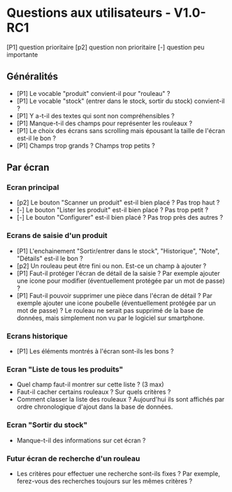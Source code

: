 # Questions aux utilisateurs - V1.0-RC1

[P1] question prioritaire
[p2] question non prioritaire
[-] question peu importante

## Généralités
* [P1] Le vocable "produit" convient-il pour "rouleau" ?
* [P1] Le vocable "stock" (entrer dans le stock, sortir du stock) convient-il ?
* [P1] Y a-t-il des textes qui sont non compréhensibles ?
* [P1] Manque-t-il des champs pour représenter les rouleaux ?
* [P1] Le choix des écrans sans scrolling mais épousant la taille de l'écran est-il le bon ?
* [P1] Champs trop grands ? Champs trop petits ?

## Par écran

### Ecran principal
* [p2] Le bouton "Scanner un produit" est-il bien placé ? Pas trop haut ?
* [-] Le bouton "Lister les produit" est-il bien placé ? Pas trop petit ?
* [-] Le bouton "Configurer" est-il bien placé ? Pas trop près des autres ?

### Ecrans de saisie d'un produit
* [P1] L'enchainement "Sortir/entrer dans le stock", "Historique", "Note", "Détails" est-il le bon ?
* [p2] Un rouleau peut être fini ou non. Est-ce un champ à ajouter ?
* [P1] Faut-il protéger l'écran de détail de la saisie ? Par exemple ajouter une icone pour modifier (éventuellement protégée par un mot de passe) ?
* [P1] Faut-il pouvoir supprimer une pièce dans l'écran de détail ? Par exemple ajouter une icone poubelle (éventuellement protégée par un mot de passe) ? Le rouleau ne serait pas supprimé de la base de données, mais simplement non vu par le logiciel sur smartphone.

### Ecrans historique
* [P1] Les éléments montrés à l'écran sont-ils les bons ?

### Ecran "Liste de tous les produits"
* Quel champ faut-il montrer sur cette liste ? (3 max)
* Faut-il cacher certains rouleaux ? Sur quels critères ?
* Comment classer la liste des rouleaux ? Aujourd'hui ils sont affichés par ordre chronologique d'ajout dans la base de données.

### Ecran "Sortir du stock"
* Manque-t-il des informations sur cet écran ?

### Futur écran de recherche d'un rouleau
* Les critères pour effectuer une recherche sont-ils fixes ? Par exemple, ferez-vous des recherches toujours sur les mêmes critères ?
